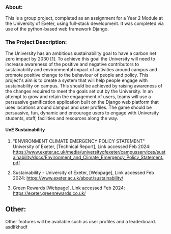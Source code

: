 ### About:
This is a group project, completed as an assignment for a Year 2 Module at the University of Exeter, using full-stack development. It was completed via use of the python-based web framework Django.

### The Project Description:
The University has an ambitious sustainability goal to have a carbon net zero impact by 2030 [1]. To achieve this goal the University will need to increase awareness of the positive and negative contributors to sustainability and environmental impact of activities around campus and promote positive change to the behaviour of people and policy. This project's aim is to create a system that will help people engage with sustainability on campus. This should be achieved by raising awareness of the changes required to meet the goals set out by the University. In an attempt to grow and retain the engagement of users, teams will use a persuasive gamification application built on the Django web platform that uses locations around campus and user profiles. The game should be persuasive, fun, dynamic and encourage users to engage with University students, staff, facilities and resources along the way.

#### UoE Sustainability
1. "ENVIRONMENT CLIMATE EMERGENCY POLICY STATEMENT" University of Exeter, [Technical Report], Link accessed Feb 2024: https://www.exeter.ac.uk/media/universityofexeter/campusservices/sustainability/docs/Environment_and_Climate_Emergency_Policy_Statement.pdf

2. Sustainability - University of Exeter, [Webpage], Link accessed Feb 2024: https://www.exeter.ac.uk/about/sustainability/

3. Green Rewards [Webpage], Link accessed Feb 2024: https://exeter.greenrewards.co.uk/  

## Other:
Other features will be available such as user profiles and a leaderboard.
asdlfkhsdf

